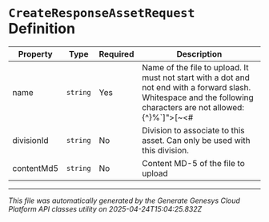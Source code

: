# `CreateResponseAssetRequest` Definition

| Property | Type | Required | Description |
|----------|------|----------|-------------|
| name | `string` | Yes | Name of the file to upload. It must not start with a dot and not end with a forward slash. Whitespace and the following characters are not allowed: \{^}%`]">[~<#| |
| divisionId | `string` | No | Division to associate to this asset. Can only be used with this division. |
| contentMd5 | `string` | No | Content MD-5 of the file to upload |

---

*This file was automatically generated by the Generate Genesys Cloud Platform API classes utility on 2025-04-24T15:04:25.832Z*